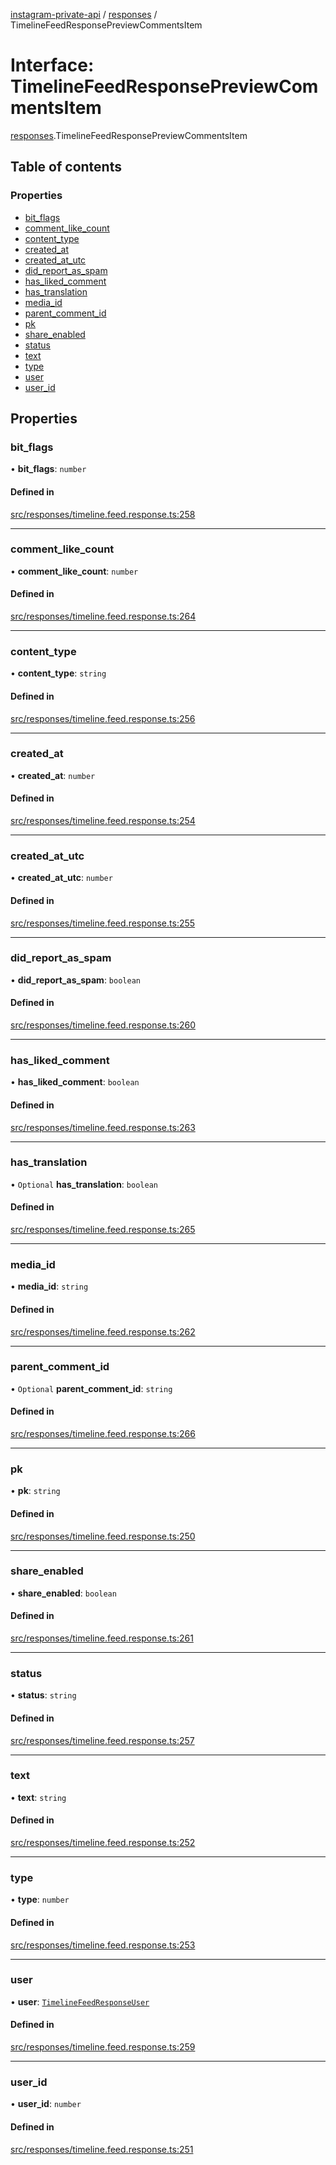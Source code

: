 [instagram-private-api](../../README.md) / [responses](../../modules/responses.md) / TimelineFeedResponsePreviewCommentsItem

# Interface: TimelineFeedResponsePreviewCommentsItem

[responses](../../modules/responses.md).TimelineFeedResponsePreviewCommentsItem

## Table of contents

### Properties

- [bit\_flags](TimelineFeedResponsePreviewCommentsItem.md#bit_flags)
- [comment\_like\_count](TimelineFeedResponsePreviewCommentsItem.md#comment_like_count)
- [content\_type](TimelineFeedResponsePreviewCommentsItem.md#content_type)
- [created\_at](TimelineFeedResponsePreviewCommentsItem.md#created_at)
- [created\_at\_utc](TimelineFeedResponsePreviewCommentsItem.md#created_at_utc)
- [did\_report\_as\_spam](TimelineFeedResponsePreviewCommentsItem.md#did_report_as_spam)
- [has\_liked\_comment](TimelineFeedResponsePreviewCommentsItem.md#has_liked_comment)
- [has\_translation](TimelineFeedResponsePreviewCommentsItem.md#has_translation)
- [media\_id](TimelineFeedResponsePreviewCommentsItem.md#media_id)
- [parent\_comment\_id](TimelineFeedResponsePreviewCommentsItem.md#parent_comment_id)
- [pk](TimelineFeedResponsePreviewCommentsItem.md#pk)
- [share\_enabled](TimelineFeedResponsePreviewCommentsItem.md#share_enabled)
- [status](TimelineFeedResponsePreviewCommentsItem.md#status)
- [text](TimelineFeedResponsePreviewCommentsItem.md#text)
- [type](TimelineFeedResponsePreviewCommentsItem.md#type)
- [user](TimelineFeedResponsePreviewCommentsItem.md#user)
- [user\_id](TimelineFeedResponsePreviewCommentsItem.md#user_id)

## Properties

### bit\_flags

• **bit\_flags**: `number`

#### Defined in

[src/responses/timeline.feed.response.ts:258](https://github.com/Nerixyz/instagram-private-api/blob/b3351b9/src/responses/timeline.feed.response.ts#L258)

___

### comment\_like\_count

• **comment\_like\_count**: `number`

#### Defined in

[src/responses/timeline.feed.response.ts:264](https://github.com/Nerixyz/instagram-private-api/blob/b3351b9/src/responses/timeline.feed.response.ts#L264)

___

### content\_type

• **content\_type**: `string`

#### Defined in

[src/responses/timeline.feed.response.ts:256](https://github.com/Nerixyz/instagram-private-api/blob/b3351b9/src/responses/timeline.feed.response.ts#L256)

___

### created\_at

• **created\_at**: `number`

#### Defined in

[src/responses/timeline.feed.response.ts:254](https://github.com/Nerixyz/instagram-private-api/blob/b3351b9/src/responses/timeline.feed.response.ts#L254)

___

### created\_at\_utc

• **created\_at\_utc**: `number`

#### Defined in

[src/responses/timeline.feed.response.ts:255](https://github.com/Nerixyz/instagram-private-api/blob/b3351b9/src/responses/timeline.feed.response.ts#L255)

___

### did\_report\_as\_spam

• **did\_report\_as\_spam**: `boolean`

#### Defined in

[src/responses/timeline.feed.response.ts:260](https://github.com/Nerixyz/instagram-private-api/blob/b3351b9/src/responses/timeline.feed.response.ts#L260)

___

### has\_liked\_comment

• **has\_liked\_comment**: `boolean`

#### Defined in

[src/responses/timeline.feed.response.ts:263](https://github.com/Nerixyz/instagram-private-api/blob/b3351b9/src/responses/timeline.feed.response.ts#L263)

___

### has\_translation

• `Optional` **has\_translation**: `boolean`

#### Defined in

[src/responses/timeline.feed.response.ts:265](https://github.com/Nerixyz/instagram-private-api/blob/b3351b9/src/responses/timeline.feed.response.ts#L265)

___

### media\_id

• **media\_id**: `string`

#### Defined in

[src/responses/timeline.feed.response.ts:262](https://github.com/Nerixyz/instagram-private-api/blob/b3351b9/src/responses/timeline.feed.response.ts#L262)

___

### parent\_comment\_id

• `Optional` **parent\_comment\_id**: `string`

#### Defined in

[src/responses/timeline.feed.response.ts:266](https://github.com/Nerixyz/instagram-private-api/blob/b3351b9/src/responses/timeline.feed.response.ts#L266)

___

### pk

• **pk**: `string`

#### Defined in

[src/responses/timeline.feed.response.ts:250](https://github.com/Nerixyz/instagram-private-api/blob/b3351b9/src/responses/timeline.feed.response.ts#L250)

___

### share\_enabled

• **share\_enabled**: `boolean`

#### Defined in

[src/responses/timeline.feed.response.ts:261](https://github.com/Nerixyz/instagram-private-api/blob/b3351b9/src/responses/timeline.feed.response.ts#L261)

___

### status

• **status**: `string`

#### Defined in

[src/responses/timeline.feed.response.ts:257](https://github.com/Nerixyz/instagram-private-api/blob/b3351b9/src/responses/timeline.feed.response.ts#L257)

___

### text

• **text**: `string`

#### Defined in

[src/responses/timeline.feed.response.ts:252](https://github.com/Nerixyz/instagram-private-api/blob/b3351b9/src/responses/timeline.feed.response.ts#L252)

___

### type

• **type**: `number`

#### Defined in

[src/responses/timeline.feed.response.ts:253](https://github.com/Nerixyz/instagram-private-api/blob/b3351b9/src/responses/timeline.feed.response.ts#L253)

___

### user

• **user**: [`TimelineFeedResponseUser`](TimelineFeedResponseUser.md)

#### Defined in

[src/responses/timeline.feed.response.ts:259](https://github.com/Nerixyz/instagram-private-api/blob/b3351b9/src/responses/timeline.feed.response.ts#L259)

___

### user\_id

• **user\_id**: `number`

#### Defined in

[src/responses/timeline.feed.response.ts:251](https://github.com/Nerixyz/instagram-private-api/blob/b3351b9/src/responses/timeline.feed.response.ts#L251)
